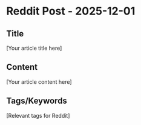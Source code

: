 # Reddit Post - 2025-12-01

## Title
[Your article title here]

## Content
[Your article content here]

## Tags/Keywords
[Relevant tags for Reddit]
